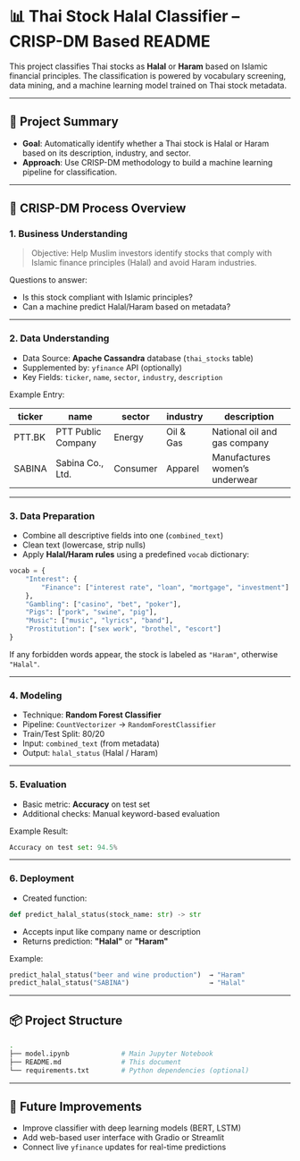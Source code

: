 # 📊 Thai Stock Halal Classifier – CRISP-DM Based README

This project classifies Thai stocks as **Halal** or **Haram** based on Islamic financial principles. The classification is powered by vocabulary screening, data mining, and a machine learning model trained on Thai stock metadata.

---

## 📘 Project Summary

* **Goal**: Automatically identify whether a Thai stock is Halal or Haram based on its description, industry, and sector.
* **Approach**: Use CRISP-DM methodology to build a machine learning pipeline for classification.

---

## 🚀 CRISP-DM Process Overview

### 1. Business Understanding

> Objective: Help Muslim investors identify stocks that comply with Islamic finance principles (Halal) and avoid Haram industries.

Questions to answer:

* Is this stock compliant with Islamic principles?
* Can a machine predict Halal/Haram based on metadata?

---

### 2. Data Understanding

* Data Source: **Apache Cassandra** database (`thai_stocks` table)
* Supplemented by: `yfinance` API (optionally)
* Key Fields: `ticker`, `name`, `sector`, `industry`, `description`

Example Entry:

| ticker | name               | sector   | industry  | description                    |
| ------ | ------------------ | -------- | --------- | ------------------------------ |
| PTT.BK | PTT Public Company | Energy   | Oil & Gas | National oil and gas company   |
| SABINA | Sabina Co., Ltd.   | Consumer | Apparel   | Manufactures women’s underwear |

---

### 3. Data Preparation

* Combine all descriptive fields into one (`combined_text`)
* Clean text (lowercase, strip nulls)
* Apply **Halal/Haram rules** using a predefined `vocab` dictionary:

```python
vocab = {
    "Interest": {
        "Finance": ["interest rate", "loan", "mortgage", "investment"]
    },
    "Gambling": ["casino", "bet", "poker"],
    "Pigs": ["pork", "swine", "pig"],
    "Music": ["music", "lyrics", "band"],
    "Prostitution": ["sex work", "brothel", "escort"]
}
```

If any forbidden words appear, the stock is labeled as `"Haram"`, otherwise `"Halal"`.

---

### 4. Modeling

* Technique: **Random Forest Classifier**
* Pipeline: `CountVectorizer` → `RandomForestClassifier`
* Train/Test Split: 80/20
* Input: `combined_text` (from metadata)
* Output: `halal_status` (Halal / Haram)

---

### 5. Evaluation

* Basic metric: **Accuracy** on test set
* Additional checks: Manual keyword-based evaluation

Example Result:

```python
Accuracy on test set: 94.5%
```

---

### 6. Deployment

* Created function:

```python
def predict_halal_status(stock_name: str) -> str
```

* Accepts input like company name or description
* Returns prediction: **"Halal"** or **"Haram"**

Example:

```python
predict_halal_status("beer and wine production")  → "Haram"
predict_halal_status("SABINA")                    → "Halal"
```

---

## 📦 Project Structure

```bash
.
├── model.ipynb             # Main Jupyter Notebook
├── README.md               # This document
└── requirements.txt        # Python dependencies (optional)
```

---

## 🔮 Future Improvements

* Improve classifier with deep learning models (BERT, LSTM)
* Add web-based user interface with Gradio or Streamlit
* Connect live `yfinance` updates for real-time predictions

